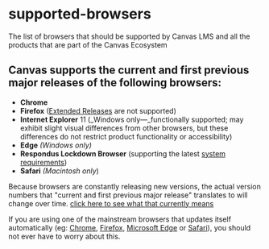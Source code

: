 # supported-browsers
The list of browsers that should be supported by Canvas LMS and all the products that are part of the Canvas Ecosystem

## Canvas supports the current and first previous major releases of the following browsers:

*   **Chrome**
*   **Firefox** ([Extended Releases](http://www.mozilla.org/en-US/firefox/organizations/) are not supported)
*   **Internet Explorer** 11 (_Windows only—_functionally supported; may exhibit slight visual differences from other browsers, but these differences do not restrict product functionality or accessibility)
*   **Edge**  _(Windows only)_
*   **Respondus Lockdown Browser** (supporting the latest [system requirements](https://www.respondus.com/products/lockdown-browser/requirements.shtml))
*   **Safari**  _(Macintosh only_)

Because browsers are constantly releasing new versions, the actual version numbers that  "current and first previous major release" translates to will change over time. [click here to see what that currently means](http://browserl.ist/?q=last+2+chrome+versions%2C+last+2+firefox+versions%2C+last+2+edge+versions%2C+last+2+ios+versions%2C+last+2+opera+versions%2C+last+2+safari+versions%2C+last+2+ChromeAndroid+versions%2C+ie+%3E%3D+11)

If you are using one of the mainstream browsers that updates itself automatically (eg: [Chrome](https://www.google.com/chrome/), [Firefox](https://www.mozilla.org/firefox/), [Microsoft Edge](https://www.microsoft.com/windows/microsoft-edge) or [Safari](https://support.apple.com/en-us/HT204416)), you should not ever have to worry about this.
